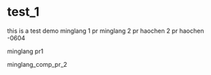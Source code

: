 # test_1
this is a test demo
minglang 1 pr
minglang 2 pr
haochen 2 pr
haochen -0604

minglang pr1

minglang_comp_pr_2 
